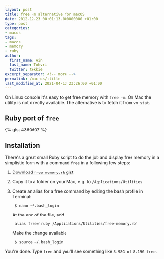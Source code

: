 ```yaml
---
layout: post
title: free -m alternative for macOS
date: 2012-12-23 00:01:13.000000000 +01:00
type: post
categories:
- macos
tags:
- macos
- memory
- ruby
author:
  first_name: Ain
  last_name: Tohvri
  twitter: tekkie
excerpt_separator: <!-- more -->
permalink: /mac-os/:title
last_modified_at: 2021-04-13 23:26:00 +01:00
---
```

On Linux console it's easy to get free memory with `free -m`. On Mac the utility is not directly available. The alternative is to fetch it from `vm_stat`.<!-- more -->

## Ruby port of `free`

{% gist 4360607 %}

## Installation

There's a great small Ruby script to do the job and display free memory in a simplistic form with a command `free` in a following few steps:

1. [Download `free-memory.rb` gist](https://gist.github.com/4360607/download)
2. Copy it to a folder on your Mac, e.g. to `/Applications/Utilities`
3. Create an alias for a free command by editing the bash profile in Terminal:

        $ nano ~/.bash_login

    At the end of the file, add

        alias free='ruby /Applications/Utilities/free-memory.rb'

   Make the change available

        $ source ~/.bash_login

You're done. Type `free` and you'll see something like `3.98G of 8.19G free`.
